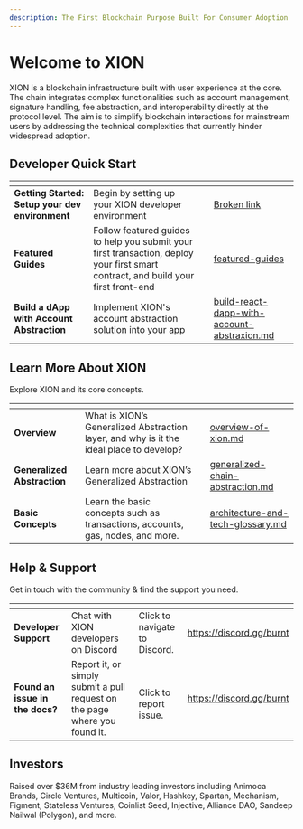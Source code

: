 ```yaml
---
description: The First Blockchain Purpose Built For Consumer Adoption
---
```


# Welcome to XION

XION is a blockchain infrastructure built with user experience at the core. The chain integrates complex functionalities such as account management, signature handling, fee abstraction, and interoperability directly at the protocol level. The aim is to simplify blockchain interactions for mainstream users by addressing the technical complexities that currently hinder widespread adoption.

## Developer Quick Start

<table data-view="cards"><thead><tr><th></th><th></th><th></th><th data-hidden data-card-target data-type="content-ref"></th></tr></thead><tbody><tr><td><strong>Getting Started: Setup your dev environment</strong></td><td>Begin by setting up your XION developer environment</td><td></td><td><a href="broken-reference">Broken link</a></td></tr><tr><td><strong>Featured Guides</strong></td><td>Follow featured guides to help you submit your first transaction, deploy your first smart contract, and build your first front-end</td><td></td><td><a href="developers/featured-guides/">featured-guides</a></td></tr><tr><td><strong>Build a dApp with Account Abstraction</strong></td><td>Implement XION's account abstraction solution into your app</td><td></td><td><a href="developers/featured-guides/your-first-dapp/build-react-dapp-with-account-abstraxion.md">build-react-dapp-with-account-abstraxion.md</a></td></tr></tbody></table>

## Learn More About XION

Explore XION and its core concepts.

<table data-view="cards"><thead><tr><th></th><th></th><th></th><th data-hidden data-card-target data-type="content-ref"></th></tr></thead><tbody><tr><td><strong>Overview</strong></td><td>What is XION’s Generalized Abstraction layer, and why is it the ideal place to develop?</td><td></td><td><a href="developers/learn/overview-of-xion.md">overview-of-xion.md</a></td></tr><tr><td><strong>Generalized Abstraction</strong></td><td>Learn more about XION’s Generalized Abstraction</td><td></td><td><a href="developers/learn/generalized-chain-abstraction.md">generalized-chain-abstraction.md</a></td></tr><tr><td><strong>Basic Concepts</strong></td><td>Learn the basic concepts such as transactions, accounts, gas, nodes, and more.</td><td></td><td><a href="developers/learn/architecture-and-tech-glossary.md">architecture-and-tech-glossary.md</a></td></tr></tbody></table>



## Help & Support

Get in touch with the community & find the support you need.

<table data-view="cards"><thead><tr><th></th><th></th><th></th><th data-hidden data-card-target data-type="content-ref"></th></tr></thead><tbody><tr><td><strong>Developer Support</strong></td><td>Chat with XION developers on Discord<br></td><td>Click to navigate to Discord.</td><td><a href="https://discord.gg/burnt">https://discord.gg/burnt</a></td></tr><tr><td><strong>Found an issue in the docs?</strong></td><td>Report it, or simply submit a pull request on the page where you found it.</td><td><br>Click to report issue.</td><td><a href="https://discord.gg/burnt">https://discord.gg/burnt</a></td></tr></tbody></table>



## Investors

Raised over $36M from industry leading investors including Animoca Brands, Circle Ventures, Multicoin, Valor, Hashkey, Spartan, Mechanism, Figment, Stateless Ventures, Coinlist Seed, Injective, Alliance DAO, Sandeep Nailwal (Polygon), and more.

<figure><img src=".gitbook/assets/Burnt Investor Logos (1) (2).png" alt=""><figcaption></figcaption></figure>

